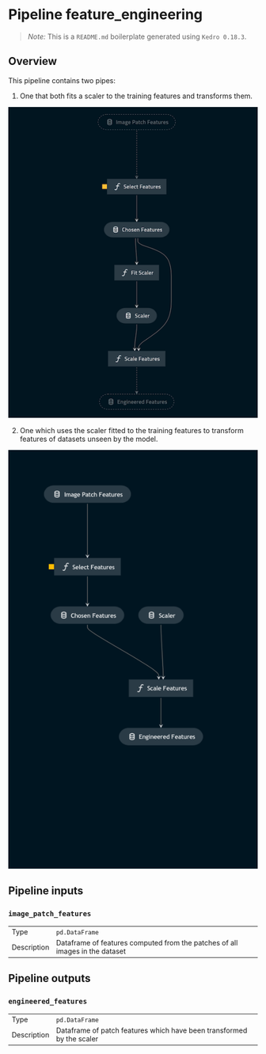 # Pipeline feature_engineering

> *Note:* This is a `README.md` boilerplate generated using `Kedro 0.18.3`.

## Overview

<!---
Please describe your modular pipeline here.
-->

This pipeline contains two pipes:
1. One that both fits a scaler to the training features and transforms them.

![Overview](./fit_transform.png)

2. One which uses the scaler fitted to the training features to transform features of datasets unseen by the model.

![Overview](./transform.png)

## Pipeline inputs

<!---
The list of pipeline inputs.
-->

### `image_patch_features`
|      |                    |
| ---- | ------------------ |
| Type | `pd.DataFrame` |
| Description | Dataframe of features computed from the patches of all images in the dataset |

## Pipeline outputs

<!---
The list of pipeline outputs.
-->

### `engineered_features`
|      |                    |
| ---- | ------------------ |
| Type | `pd.DataFrame` |
| Description | Dataframe of patch features which have been transformed by the scaler |
